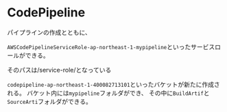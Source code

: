 # CodePipeline



パイプラインの作成とともに、

`AWSCodePipelineServiceRole-ap-northeast-1-mypipeline`といったサービスロールができる。

そのパスは/service-role/となっている



`codepipeline-ap-northeast-1-400082713101`といったバケットが新たに作成される。
バケット内には`mypipeline`フォルダができ、
その中に`BuildArtif`と`SourceArti`フォルダができる。

